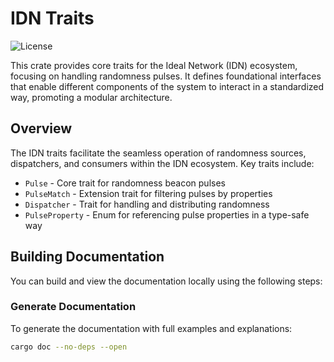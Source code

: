 # IDN Traits

<img alt="License" src="https://img.shields.io/badge/license-Apache--2.0-blue.svg">

This crate provides core traits for the Ideal Network (IDN) ecosystem, focusing on handling randomness pulses. It defines foundational interfaces that enable different components of the system to interact in a standardized way, promoting a modular architecture.

## Overview

The IDN traits facilitate the seamless operation of randomness sources, dispatchers, and consumers within the IDN ecosystem. Key traits include:

- `Pulse` - Core trait for randomness beacon pulses
- `PulseMatch` - Extension trait for filtering pulses by properties
- `Dispatcher` - Trait for handling and distributing randomness
- `PulseProperty` - Enum for referencing pulse properties in a type-safe way

## Building Documentation

You can build and view the documentation locally using the following steps:

### Generate Documentation

To generate the documentation with full examples and explanations:

```bash
cargo doc --no-deps --open
```